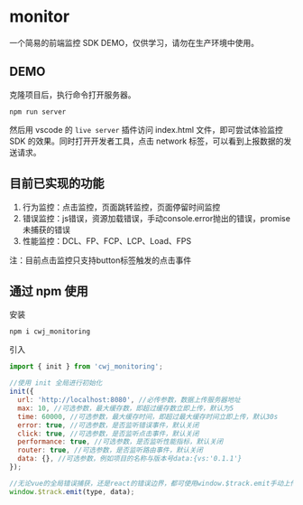 # monitor

一个简易的前端监控 SDK DEMO，仅供学习，请勿在生产环境中使用。

## DEMO

克隆项目后，执行命令打开服务器。

```
npm run server
```

然后用 vscode 的 `live server` 插件访问 index.html 文件，即可尝试体验监控 SDK 的效果。同时打开开发者工具，点击 network 标签，可以看到上报数据的发送请求。

## 目前已实现的功能

1. 行为监控：点击监控，页面跳转监控，页面停留时间监控
2. 错误监控：js错误，资源加载错误，手动console.error抛出的错误，promise未捕获的错误
3. 性能监控：DCL、FP、FCP、LCP、Load、FPS

注：目前点击监控只支持button标签触发的点击事件

## 通过 npm 使用

安装

```
npm i cwj_monitoring
```

引入

```js
import { init } from 'cwj_monitoring';

//使用 init 全局进行初始化
init({
  url: 'http://localhost:8080', //必传参数，数据上传服务器地址
  max: 10, //可选参数，最大缓存数，即超过缓存数立即上传，默认为5
  time: 60000, //可选参数，最大缓存时间，即超过最大缓存时间立即上传，默认30s
  error: true, //可选参数，是否监听错误事件，默认关闭
  click: true, //可选参数，是否监听点击事件，默认关闭
  performance: true, //可选参数，是否监听性能指标，默认关闭
  router: true, //可选参数，是否监听路由事件，默认关闭
  data: {}, //可选参数，例如项目的名称与版本号data:{vs:'0.1.1'}
});

//无论vue的全局错误捕获，还是react的错误边界，都可使用window.$track.emit手动上传错误
window.$track.emit(type, data);
```
